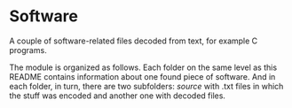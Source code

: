 # Software

A couple of software-related files decoded from text, for example C programs.

The module is organized as follows.
Each folder on the same level as this README contains information about one found piece of software.
And in each folder, in turn, there are two subfolders: *source* with .txt files in which the stuff was encoded and another one with decoded files.
